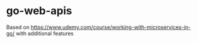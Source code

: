 # go-web-apis
Based on https://www.udemy.com/course/working-with-microservices-in-go/ with additional features
